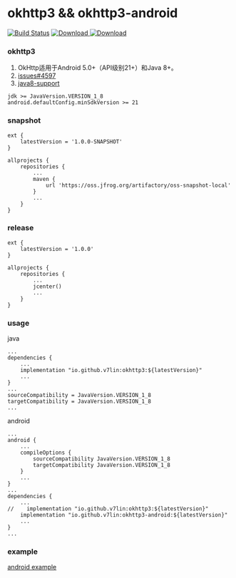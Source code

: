 # okhttp3 && okhttp3-android

[![Build Status](https://cloud.drone.io/api/badges/v7lin/android-network/status.svg)](https://cloud.drone.io/v7lin/android-network)
[ ![Download](https://api.bintray.com/packages/v7lin/maven/okhttp3/images/download.svg) ](https://bintray.com/v7lin/maven/okhttp3/_latestVersion)
[ ![Download](https://api.bintray.com/packages/v7lin/maven/okhttp3-android/images/download.svg) ](https://bintray.com/v7lin/maven/okhttp3-android/_latestVersion)

### okhttp3

1. OkHttp适用于Android 5.0+（API级别21+）和Java 8+。
2. [issues#4597](https://github.com/square/okhttp/issues/4597)
3. [java8-support](https://developer.android.com/studio/write/java8-support)

````
jdk >= JavaVersion.VERSION_1_8
android.defaultConfig.minSdkVersion >= 21
````

### snapshot

````
ext {
    latestVersion = '1.0.0-SNAPSHOT'
}

allprojects {
    repositories {
        ...
        maven {
            url 'https://oss.jfrog.org/artifactory/oss-snapshot-local'
        }
        ...
    }
}
````

### release

````
ext {
    latestVersion = '1.0.0'
}

allprojects {
    repositories {
        ...
        jcenter()
        ...
    }
}
````

### usage

java
````
...
dependencies {
    ...
    implementation "io.github.v7lin:okhttp3:${latestVersion}"
    ...
}
...
sourceCompatibility = JavaVersion.VERSION_1_8
targetCompatibility = JavaVersion.VERSION_1_8
...
````

android
````
...
android {
    ...
    compileOptions {
        sourceCompatibility JavaVersion.VERSION_1_8
        targetCompatibility JavaVersion.VERSION_1_8
    }
    ...
}
...
dependencies {
    ...
//    implementation "io.github.v7lin:okhttp3:${latestVersion}"
    implementation "io.github.v7lin:okhttp3-android:${latestVersion}"
    ...
}
...
````

### example

[android example](./app/src/main/java/io/github/v7lin/network/MainActivity.java)
